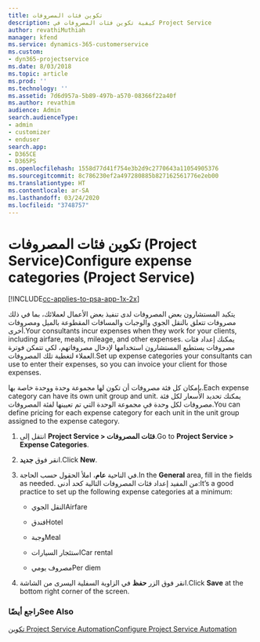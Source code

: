 ```yaml
---
title: تكوين فئات المصروفات
description: كيفية تكوين فئات المصروفات في Project Service
author: revathiMuthiah
manager: kfend
ms.service: dynamics-365-customerservice
ms.custom:
- dyn365-projectservice
ms.date: 8/03/2018
ms.topic: article
ms.prod: ''
ms.technology: ''
ms.assetid: 7d6d957a-5b89-497b-a570-08366f22a40f
ms.author: revathim
audience: Admin
search.audienceType:
- admin
- customizer
- enduser
search.app:
- D365CE
- D365PS
ms.openlocfilehash: 1558d77d41f754e3b2d9c2770643a11054905376
ms.sourcegitcommit: 8c786230ef2a497280885b827162561776e2eb00
ms.translationtype: HT
ms.contentlocale: ar-SA
ms.lasthandoff: 03/24/2020
ms.locfileid: "3748757"
---
```

# <a name="configure-expense-categories-project-service"></a><span data-ttu-id="a7518-103">تكوين فئات المصروفات (Project Service)</span><span class="sxs-lookup"><span data-stu-id="a7518-103">Configure expense categories (Project Service)</span></span>

[!INCLUDE[cc-applies-to-psa-app-1x-2x](../includes/cc-applies-to-psa-app-1x-2x.md)]

<span data-ttu-id="a7518-104">يتكبد المستشارون بعض المصروفات لدى تنفيذ بعض الأعمال لعملائك، بما في ذلك مصروفات تتعلق بالنقل الجوي والوجبات والمسافات المقطوعة بالميل ومصروفات أخرى.</span><span class="sxs-lookup"><span data-stu-id="a7518-104">Your consultants incur expenses when they work for your clients, including airfare, meals, mileage, and other expenses.</span></span> <span data-ttu-id="a7518-105">يمكنك إعداد فئات مصروفات يستطيع المستشارون استخدامها لإدخال مصروفاتهم، لكي تتمكن فوترة العملاء لتغطية تلك المصروفات.</span><span class="sxs-lookup"><span data-stu-id="a7518-105">Set up expense categories your consultants can use to enter their expenses, so you can invoice your client for those expenses.</span></span>  
  
<span data-ttu-id="a7518-106">بإمكان كل فئة مصروفات أن تكون لها مجموعة وحدة ووحدة خاصة بها.</span><span class="sxs-lookup"><span data-stu-id="a7518-106">Each expense category can have its own unit group and unit.</span></span> <span data-ttu-id="a7518-107">يمكنك تحديد الأسعار لكل فئة مصروفات لكل وحدة في مجموعة الوحدة التي تم تعيينها لفئة المصروفات.</span><span class="sxs-lookup"><span data-stu-id="a7518-107">You can define pricing for each expense category for each unit in the unit group assigned to the expense category.</span></span>  
  
1.  <span data-ttu-id="a7518-108">انتقل إلى **Project Service > فئات المصروفات**.</span><span class="sxs-lookup"><span data-stu-id="a7518-108">Go to **Project Service > Expense Categories**.</span></span>  
  
2.  <span data-ttu-id="a7518-109">انقر فوق **جديد**.</span><span class="sxs-lookup"><span data-stu-id="a7518-109">Click **New**.</span></span>  
  
3.  <span data-ttu-id="a7518-110">في الناحية **عام**، املأ الحقول حسب الحاجة.</span><span class="sxs-lookup"><span data-stu-id="a7518-110">In the **General** area, fill in the fields as needed.</span></span> <span data-ttu-id="a7518-111">من المفيد إعداد فئات المصروفات التالية كحد أدنى:</span><span class="sxs-lookup"><span data-stu-id="a7518-111">It’s a good practice to set up the following expense categories at a minimum:</span></span>  
  
    -   <span data-ttu-id="a7518-112">النقل الجوي</span><span class="sxs-lookup"><span data-stu-id="a7518-112">Airfare</span></span>  
  
    -   <span data-ttu-id="a7518-113">فندق</span><span class="sxs-lookup"><span data-stu-id="a7518-113">Hotel</span></span>  
  
    -   <span data-ttu-id="a7518-114">وجبة</span><span class="sxs-lookup"><span data-stu-id="a7518-114">Meal</span></span>  
  
    -   <span data-ttu-id="a7518-115">استئجار السيارات</span><span class="sxs-lookup"><span data-stu-id="a7518-115">Car rental</span></span>  
  
    -   <span data-ttu-id="a7518-116">مصروف يومي</span><span class="sxs-lookup"><span data-stu-id="a7518-116">Per diem</span></span>  
  
4.  <span data-ttu-id="a7518-117">انقر فوق الزر **حفظ** في الزاوية السفلية اليسرى من الشاشة.</span><span class="sxs-lookup"><span data-stu-id="a7518-117">Click **Save** at the bottom right corner of the screen.</span></span>  
  
### <a name="see-also"></a><span data-ttu-id="a7518-118">راجع أيضًا</span><span class="sxs-lookup"><span data-stu-id="a7518-118">See Also</span></span>  
 [<span data-ttu-id="a7518-119">تكوين Project Service Automation</span><span class="sxs-lookup"><span data-stu-id="a7518-119">Configure Project Service Automation</span></span>](../project-service/configure.md)
